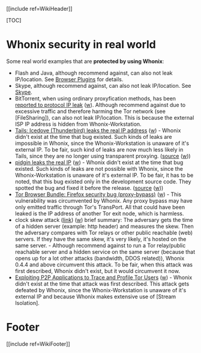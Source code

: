 [[include ref=WikiHeader]]

[TOC]

# Whonix security in real world #
Some real world examples that are **protected by using Whonix**:

* Flash and Java, although recommend against, can also not leak IP/location. See [Browser Plugins](https://sourceforge.net/p/whonix/wiki/BrowserPlugins/) for details.
* Skype, although recommend against, can also not leak IP/location. See [Skype](https://sourceforge.net/p/whonix/wiki/Voip/#skype).
* BitTorrent, when using ordinary proxyfication methods, has been [reported to protocol IP leak](https://blog.torproject.org/blog/bittorrent-over-tor-isnt-good-idea) ([w](http://www.webcitation.org/6FDaBuhHi)). Although recommend against due to excessive traffic and therefore harming the Tor network (see [FileSharing]), can also not leak IP/location. This is because the external ISP IP address is hidden from Whonix-Workstation.
* [Tails: Icedove (Thunderbird) leaks the real IP address](https://tails.boum.org/security/IP_address_leak_with_icedove/index.en.html) ([w](http://www.webcitation.org/6FDZcatic)) - Whonix didn't exist at the time that bug existed. Such kinds of leaks are impossible in Whonix, since the Whonix-Workstation is unaware of it's external IP. To be fair, such kind of leaks are now much less likely in Tails, since they are no longer using transparent proxying. ([source](https://mailman.boum.org/pipermail/tails-dev/2012-September/001704.html) ([w](http://www.webcitation.org/6FDZe0ZXS)))
* [pidgin leaks the real IP](https://tails.boum.org/bugs/pidgin_leaks_the_real_IP/) ([w](http://www.webcitation.org/6FDZj1gpN)) - Whonix didn't exist at the time that bug existed. Such kinds of leaks are not possible with Whonix, since the Whonix-Workstation is unaware of it's external IP. To be fair, it has to be noted, that this bug existed only in the development source code. They spotted the bug and fixed it before the release. ([source](https://mailman.boum.org/pipermail/tails-dev/2012-September/001704.html) ([w](http://www.webcitation.org/6FDZe0ZXS)))
* [Tor Browser Bundle: Firefox security bug (proxy-bypass)](https://blog.torproject.org/blog/firefox-security-bug-proxy-bypass-current-tbbs) ([w](http://www.webcitation.org/6FDZlP2Ht)) - This vulnerability was circumvented by Whonix. Any proxy bypass may have only emitted traffic through Tor's TransPort. All that could have been leaked is the IP address of another Tor exit node, which is harmless.
* clock skew attack ([link](http://www.reddit.com/r/onions/comments/10usgv/clock_skewing_a_clever_unconventional_means_of/)) ([w](http://www.webcitation.org/6FDZnhH5j)) brief summary: The adversary gets the time of a hidden server (example: http header) and measures the skew. Then the adversary compares with Tor relays or other public reachable (web) servers. If they have the same skew, it's very likely, it's hosted on the same server. - Although recommend against to run a Tor relay/public reachable server and a hidden service on the same server (because that opens up for a lot other attacks (bandwidth, DDOS related)), Whonix 0.4.4 and above circumvent this attack. To be fair, when this attack was first described, Whonix didn't exist, but it would circumvent it now.
* [Exploiting P2P Applications to Trace and Profile Tor Users](http://hal.inria.fr/inria-00574178/en/) ([w](http://www.webcitation.org/6FVK6WpNu)) - Whonix didn't exist at the time that attack was first described. This attack gets defeated by Whonix, since the Whonix-Workstation is unaware of it's external IP and because Whonix makes extensive use of [Stream Isolation].

# Footer #
[[include ref=WikiFooter]]